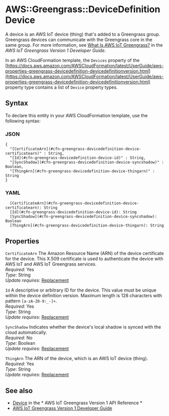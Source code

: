# AWS::Greengrass::DeviceDefinition Device<a name="aws-properties-greengrass-devicedefinition-device"></a>

<a name="aws-properties-greengrass-devicedefinition-device-description"></a> A device is an AWS IoT device \(thing\) that's added to a Greengrass group\. Greengrass devices can communicate with the Greengrass core in the same group\. For more information, see [What Is AWS IoT Greengrass?](https://docs.aws.amazon.com/greengrass/latest/developerguide/what-is-gg.html) in the *AWS IoT Greengrass Version 1 Developer Guide*\.

<a name="aws-properties-greengrass-devicedefinition-device-inheritance"></a> In an AWS CloudFormation template, the `Devices` property of the [https://docs.aws.amazon.com/AWSCloudFormation/latest/UserGuide/aws-properties-greengrass-devicedefinition-devicedefinitionversion.html](https://docs.aws.amazon.com/AWSCloudFormation/latest/UserGuide/aws-properties-greengrass-devicedefinition-devicedefinitionversion.html) property type contains a list of `Device` property types\.

## Syntax<a name="aws-properties-greengrass-devicedefinition-device-syntax"></a>

To declare this entity in your AWS CloudFormation template, use the following syntax:

### JSON<a name="aws-properties-greengrass-devicedefinition-device-syntax.json"></a>

```
{
  "[CertificateArn](#cfn-greengrass-devicedefinition-device-certificatearn)" : String,
  "[Id](#cfn-greengrass-devicedefinition-device-id)" : String,
  "[SyncShadow](#cfn-greengrass-devicedefinition-device-syncshadow)" : Boolean,
  "[ThingArn](#cfn-greengrass-devicedefinition-device-thingarn)" : String
}
```

### YAML<a name="aws-properties-greengrass-devicedefinition-device-syntax.yaml"></a>

```
  [CertificateArn](#cfn-greengrass-devicedefinition-device-certificatearn): String
  [Id](#cfn-greengrass-devicedefinition-device-id): String
  [SyncShadow](#cfn-greengrass-devicedefinition-device-syncshadow): Boolean
  [ThingArn](#cfn-greengrass-devicedefinition-device-thingarn): String
```

## Properties<a name="aws-properties-greengrass-devicedefinition-device-properties"></a>

`CertificateArn`  <a name="cfn-greengrass-devicedefinition-device-certificatearn"></a>
The Amazon Resource Name \(ARN\) of the device certificate for the device\. This X\.509 certificate is used to authenticate the device with AWS IoT and AWS IoT Greengrass services\.  
*Required*: Yes  
*Type*: String  
*Update requires*: [Replacement](https://docs.aws.amazon.com/AWSCloudFormation/latest/UserGuide/using-cfn-updating-stacks-update-behaviors.html#update-replacement)

`Id`  <a name="cfn-greengrass-devicedefinition-device-id"></a>
A descriptive or arbitrary ID for the device\. This value must be unique within the device definition version\. Maximum length is 128 characters with pattern `[a-zA-Z0-9:_-]+`\.  
*Required*: Yes  
*Type*: String  
*Update requires*: [Replacement](https://docs.aws.amazon.com/AWSCloudFormation/latest/UserGuide/using-cfn-updating-stacks-update-behaviors.html#update-replacement)

`SyncShadow`  <a name="cfn-greengrass-devicedefinition-device-syncshadow"></a>
Indicates whether the device's local shadow is synced with the cloud automatically\.  
*Required*: No  
*Type*: Boolean  
*Update requires*: [Replacement](https://docs.aws.amazon.com/AWSCloudFormation/latest/UserGuide/using-cfn-updating-stacks-update-behaviors.html#update-replacement)

`ThingArn`  <a name="cfn-greengrass-devicedefinition-device-thingarn"></a>
The ARN of the device, which is an AWS IoT device \(thing\)\.  
*Required*: Yes  
*Type*: String  
*Update requires*: [Replacement](https://docs.aws.amazon.com/AWSCloudFormation/latest/UserGuide/using-cfn-updating-stacks-update-behaviors.html#update-replacement)

## See also<a name="aws-properties-greengrass-devicedefinition-device--seealso"></a>
+  [Device](https://docs.aws.amazon.com/greengrass/latest/apireference/definitions-device.html) in the * AWS IoT Greengrass Version 1 API Reference * 
+  [AWS IoT Greengrass Version 1 Developer Guide](https://docs.aws.amazon.com/greengrass/latest/developerguide/) 